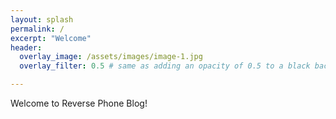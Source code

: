 ```yaml
---
layout: splash
permalink: /
excerpt: "Welcome"
header:
  overlay_image: /assets/images/image-1.jpg
  overlay_filter: 0.5 # same as adding an opacity of 0.5 to a black background

---
```


Welcome to Reverse Phone Blog!
